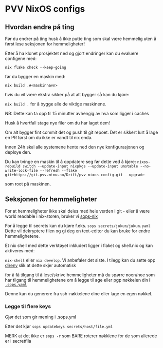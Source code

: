 # PVV NixOS configs

## Hvordan endre på ting

Før du endrer på ting husk å ikke putte ting som skal være hemmelig uten å først lese seksjonen for hemmeligheter!

Etter å ha klonet prosjektet ned og gjort endringer kan du evaluere configene med:

`nix flake check --keep-going`

før du bygger en maskin med:

`nix build .#<maskinnavn>`

hvis du vil være ekstra sikker på at alt bygger så kan du kjøre:

`nix build .` for å bygge alle de viktige maskinene.

NB: Dette kan ta opp til 15 minutter avhengig av hva som ligger i caches

Husk å hvertfall stage nye filer om du har laget dem!

Om alt bygger fint commit det og push til git repoet.
Det er sikkert lurt å lage en PR først om du ikke er vandt til nix enda.

Innen 24h skal alle systemene hente ned den nye konfigurasjonen og deploye den.

Du kan tvinge en maskin til å oppdatere seg før dette ved å kjøre:
`nixos-rebuild switch --update-input nixpkgs --update-input unstable --no-write-lock-file --refresh --flake git+https://git.pvv.ntnu.no/Drift/pvv-nixos-config.git --upgrade`

som root på maskinen.

## Seksjonen for hemmeligheter

For at hemmeligheter ikke skal deles med hele verden i git - eller å være world
readable i nix-storen, bruker vi [sops-nix](https://github.com/Mic92/sops-nix)

For å legge til secrets kan du kjøre f.eks. `sops secrets/jokum/jokum.yaml`
Dette vil dekryptere filen og gi deg en text-editor du kan bruke for endre hemmelighetene.

Et nix shell med dette verktøyet inkludert ligger i flaket og shell.nix og kan aktiveres med:

`nix-shell` eller `nix develop`. Vi anbefaler det siste.
I tilegg kan du sette opp [direnv](https://direnv.net/) slik at dette skjer automatisk

for å få tilgang til å lese/skrive hemmeligheter må du spørre noen/noe som har tilgang til hemmelighetene
om å legge til age eller pgp nøkkelen din i [`.sops.yaml`](https://git.pvv.ntnu.no/Drift/pvv-nixos-config/src/main/.sops.yaml)

Denne kan du generere fra ssh-nøkkelene dine eller lage en egen nøkkel.

### Legge til flere keys

Gjør det som gir mening i .sops.yml

Etter det kjør `sops updatekeys secrets/host/file.yml`

MERK at det ikke er `sops -r` som BARE roterer nøkklene for de som allerede er i secretfila
